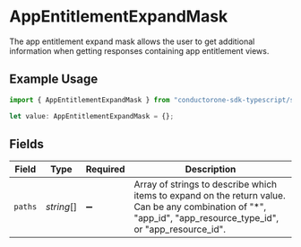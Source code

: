 # AppEntitlementExpandMask

The app entitlement expand mask allows the user to get additional information when getting responses containing app entitlement views.

## Example Usage

```typescript
import { AppEntitlementExpandMask } from "conductorone-sdk-typescript/sdk/models/shared";

let value: AppEntitlementExpandMask = {};
```

## Fields

| Field                                                                                                                                                          | Type                                                                                                                                                           | Required                                                                                                                                                       | Description                                                                                                                                                    |
| -------------------------------------------------------------------------------------------------------------------------------------------------------------- | -------------------------------------------------------------------------------------------------------------------------------------------------------------- | -------------------------------------------------------------------------------------------------------------------------------------------------------------- | -------------------------------------------------------------------------------------------------------------------------------------------------------------- |
| `paths`                                                                                                                                                        | *string*[]                                                                                                                                                     | :heavy_minus_sign:                                                                                                                                             | Array of strings to describe which items to expand on the return value. Can be any combination of "*", "app_id", "app_resource_type_id", or "app_resource_id". |